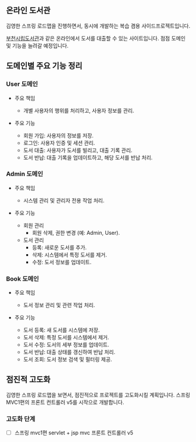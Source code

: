 ## 온라인 도서관

김영한 스프링 로드맵을 진행하면서, 동시에 개발하는 복습 겸용 사이드프로젝트입니다.

[부천시립도서관](https://www.bcl.go.kr/)과 같은 온라인에서 도서를 대출할 수 있는 사이트입니다.
점점 도메인 및 기능을 늘려갈 예정입니다.

## 도메인별 주요 기능 정리

### User 도메인

- 주요 책임
  - 개별 사용자의 행위를 처리하고, 사용자 정보를 관리.

- 주요 기능
  - 회원 가입: 사용자의 정보를 저장.
  - 로그인: 사용자 인증 및 세션 관리.
  - 도서 대출: 사용자가 도서를 빌리고, 대출 기록 관리.
  - 도서 반납: 대출 기록을 업데이트하고, 해당 도서를 반납 처리.

### Admin 도메인

- 주요 책임 
  - 시스템 관리 및 관리자 전용 작업 처리.

- 주요 기능
  - 회원 관리
    - 회원 삭제, 권한 변경 (예: Admin, User).
  - 도서 관리
    - 등록: 새로운 도서를 추가.
    - 삭제: 시스템에서 특정 도서를 제거.
    - 수정: 도서 정보를 업데이트.
   
### Book 도메인

- 주요 책임
  - 도서 정보 관리 및 관련 작업 처리.

- 주요 기능
  - 도서 등록: 새 도서를 시스템에 저장.
  - 도서 삭제: 특정 도서를 시스템에서 제거.
  - 도서 수정: 도서의 세부 정보를 업데이트.
  - 도서 반납: 대출 상태를 갱신하여 반납 처리.
  - 도서 조회: 도서 정보 검색 및 필터링 제공.


## 점진적 고도화

김영한 스프링 로드맵을 보면서, 점진적으로 프로젝트를 고도화시킬 계획입니다. 스프링 MVC1편의 프론트 컨트롤러 v5를 시작으로 개발합니다.

### 고도화 단계

- [ ] 스프링 mvc1편 servlet + jsp mvc 프론트 컨트롤러 v5
